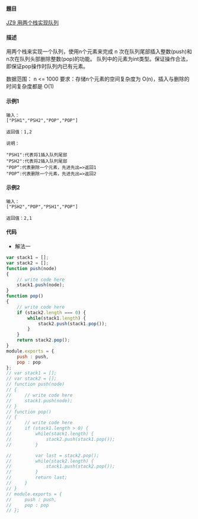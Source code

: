 #### 題目
[JZ9 用两个栈实现队列](https://www.nowcoder.com/practice/54275ddae22f475981afa2244dd448c6?tpId=13&tqId=23281&ru=/ta/coding-interviews&qru=/ta/coding-interviews/question-ranking)
#### 描述
用两个栈来实现一个队列，使用n个元素来完成 n 次在队列尾部插入整数(push)和n次在队列头部删除整数(pop)的功能。 队列中的元素为int类型。保证操作合法，即保证pop操作时队列内已有元素。

数据范围： n <= 1000
要求：存储n个元素的空间复杂度为 O(n)，插入与删除的时间复杂度都是 O(1)

#### 示例1
```
输入：
["PSH1","PSH2","POP","POP"]

返回值：1,2

说明：

"PSH1":代表将1插入队列尾部
"PSH2":代表将2插入队列尾部
"POP“:代表删除一个元素，先进先出=>返回1
"POP“:代表删除一个元素，先进先出=>返回2 
```
#### 示例2
```
输入：
["PSH2","POP","PSH1","POP"]

返回值：2,1
```

#### 代码
- 解法一
```js
var stack1 = [];
var stack2 = [];
function push(node)
{
    // write code here
    stack1.push(node);
}
function pop()
{
    // write code here
    if (stack2.length === 0) {
        while(stack1.length) {
            stack2.push(stack1.pop());
        }
    }
    return stack2.pop();
}
module.exports = {
    push : push,
    pop : pop
};
// var stack1 = [];
// var stack2 = [];
// function push(node)
// {
//     // write code here
//     stack1.push(node);
// }
// function pop()
// {
//     // write code here
//     if (stack1.length > 0) {
//         while(stack1.length) {
//             stack2.push(stack1.pop());
//         }

//         var last = stack2.pop();
//         while(stack2.length) {
//             stack1.push(stack2.pop());
//         }
//         return last;
//     }
// }
// module.exports = {
//     push : push,
//     pop : pop
// };
```